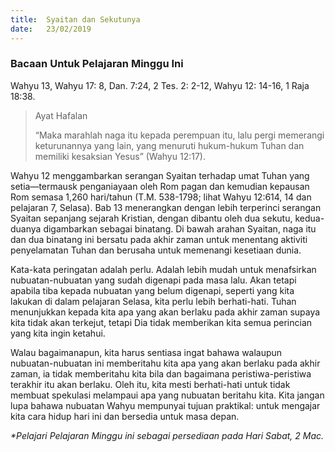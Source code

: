 ```yaml
---
title:  Syaitan dan Sekutunya
date:   23/02/2019
---
```


### Bacaan Untuk Pelajaran Minggu Ini
Wahyu 13, Wahyu 17: 8, Dan. 7:24, 2 Tes. 2: 2-12, Wahyu 12: 14-16, 1 Raja 18:38.

> <p>Ayat Hafalan</p>
> “Maka marahlah naga itu kepada perempuan itu, lalu pergi memerangi keturunannya yang lain, yang menuruti hukum-hukum Tuhan dan memiliki kesaksian Yesus” (Wahyu 12:17). 

Wahyu 12 menggambarkan serangan Syaitan terhadap umat  Tuhan yang setia—termausk penganiayaan oleh Rom pagan dan kemudian kepausan Rom semasa 1,260 hari/tahun (T.M. 538-1798; lihat Wahyu 12:614, 14 dan pelajaran 7, Selasa).  Bab 13 menerangkan dengan lebih terperinci serangan Syaitan sepanjang sejarah Kristian, dengan dibantu oleh dua sekutu, kedua-duanya digambarkan sebagai binatang. Di bawah arahan Syaitan, naga itu dan dua binatang ini bersatu pada akhir zaman untuk menentang aktiviti penyelamatan Tuhan dan berusaha untuk memenangi kesetiaan dunia.  

Kata-kata peringatan adalah perlu.  Adalah lebih mudah untuk menafsirkan nubuatan-nubuatan yang sudah digenapi pada masa lalu. Akan tetapi apabila tiba kepada nubuatan yang belum digenapi, seperti yang kita lakukan di dalam pelajaran Selasa, kita perlu lebih berhati-hati. Tuhan menunjukkan kepada kita apa yang akan berlaku pada akhir zaman supaya kita tidak akan terkejut, tetapi Dia tidak memberikan kita semua perincian yang kita ingin ketahui.

Walau bagaimanapun, kita harus sentiasa ingat bahawa walaupun nubuatan-nubuatan ini memberitahu kita apa yang akan berlaku pada akhir zaman, ia tidak memberitahu kita bila dan bagaimana peristiwa-peristiwa terakhir itu akan berlaku. Oleh itu, kita mesti berhati-hati untuk tidak membuat spekulasi melampaui apa yang nubuatan  beritahu kita. Kita jangan lupa bahawa nubuatan Wahyu mempunyai tujuan praktikal: untuk mengajar kita cara hidup hari ini dan bersedia untuk masa depan.

_*Pelajari Pelajaran Minggu ini sebagai persediaan pada Hari Sabat,  2 Mac._